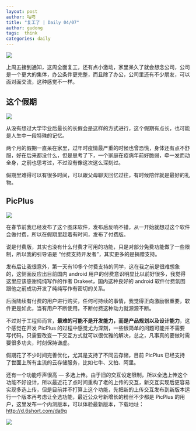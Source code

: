 ```yaml
---
layout: post
author: 咕咚
title: "复工了 | Daily 04/07"
author: gudong
tags:  think
categories: daily
---
```


![](https://gitee.com/maoruibin/assert/raw/master/pic/2020/3dc0508-6f3bacda-97-1715513dba8.jpg)

上周五接到通知，这周全面复工，还有点小激动，家里呆久了就会想念公司，公司是一个更大的集体，办公条件更完整，而且除了办公，公司里还有不少朋友，可以面对面交流，这种感觉不一样。

## 这个假期
![](https://gitee.com/maoruibin/assert/raw/master/pic/2020/IMG_20200407_224407.jpg)

从没有想过大学毕业后最长的长假会是这样的方式进行，这个假期有点长，也可能是人生中一段特殊的记忆。

两个月的假期一直呆在家里，过年时疫情最严重的时候也曾恐慌，身体还有点不舒服，好在后来都没什么，但是思考了下，一个家庭在疫病年前好脆弱，牵一发而动全身，之前也思考过，不过没有像这次这么深刻过。

假期里难得可以有很多时间，可以跟父母聊天回忆过往，有时候陪伴就是最好的礼物。


##  PicPlus
![](https://gitee.com/maoruibin/assert/raw/master/pic/2020/e5d95a4-816ce9da-115-0.png)

在春节前我已经发布了这个图床软件，发布后反响不错，从一开始就想过这个软件会做付费，所以在假期里趁着有时间，发布了付费版。

说是付费版，其实也没有什么付费才可用的功能，只是对部分免费功能做了一些限制，所以我的引导语是 “付费支持开发者”，其实更多的是捐赠支持。

发布后让我很意外，第一天有10多个付费支持的同学，这在我之前是很难想象的，这侧面反应出目前国内 android 用户的付费意识明显比以前好很多，我觉得这里应该感谢纯纯写作的作者 Drakeet，国内这种良好的 android 软件付费氛围跟他之前成功开发了纯纯写作有密切的关系。

后面陆续有付费的用户进行购买，任何可持续的事情，我觉得正向激励很重要，软件更是如此，当有用户不断使用，不断付费这种动力就源源不断。

不过对于工程师而言，**最难的可能不是开发能力，而是产品规划以及设计能力**，这个感觉在开发  PicPlus 的过程中感觉尤为深刻，一些很简单的问题可能并不需要写代码，只需要改变一下交互方式就可以很优雅的解决，总之，凡事真的要做时需要很多功夫，时刻保持谦虚。

假期花了不少时间完善优化，尤其是支持了不同云存储，目前 PicPlus 已经支持了世面上所有主流的云存储服务，比如七牛、又拍、阿里。

还有一个功能呼声很高 — 多选上传。由于旧的交互设定限制，所以全选上传这个功能不好设计，所以最近花了点时间重构了老的上传的交互，新交互实现后更容易实现多选上传，但是目前并不打算上这个功能，先把新的上传交互发布到新版本运行一个版本再考虑让全选功能，最近公众号新增长的粉丝不少都是  PicPlus 的用户，这里发布一个内测版本，可以体验最新版本，下载地址：http://d.6short.com/da9q

![](https://gitee.com/maoruibin/assert/raw/master/pic/2020/Screenshot_20200407-222926.jpg)

